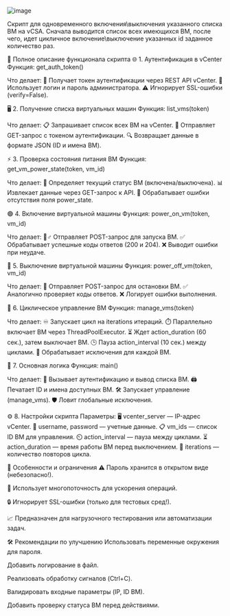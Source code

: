 ![image](https://github.com/user-attachments/assets/9987a892-d4b7-4421-8949-7caae7799df5)


Скрипт для одновременного включения\выключения указанного списка ВМ на vCSA. Сначала выводится список всех имеющихся ВМ, после чего, идет цикличное включение\выключение указанных id  заданное количество раз.

📜 Полное описание функционала скрипта
🌐 1. Аутентификация в vCenter
Функция: get_auth_token()

Что делает:
🔐 Получает токен аутентификации через REST API vCenter.
🔑 Использует логин и пароль администратора.
⚠️ Игнорирует SSL-ошибки (verify=False).

🖥️ 2. Получение списка виртуальных машин
Функция: list_vms(token)

Что делает:
📋 Запрашивает список всех ВМ на vCenter.
📡 Отправляет GET-запрос с токеном аутентификации.
🔍 Возвращает данные в формате JSON (ID и имена ВМ).

⚡ 3. Проверка состояния питания ВМ
Функция: get_vm_power_state(token, vm_id)

Что делает:
🔌 Определяет текущий статус ВМ (включена/выключена).
📊 Извлекает данные через GET-запрос к API.
🚨 Обрабатывает ошибки отсутствия поля power_state.

🟢 4. Включение виртуальной машины
Функция: power_on_vm(token, vm_id)

Что делает:
🏃♂️ Отправляет POST-запрос для запуска ВМ.
✅ Обрабатывает успешные коды ответов (200 и 204).
❌ Выводит ошибки при неудаче.

🔴 5. Выключение виртуальной машины
Функция: power_off_vm(token, vm_id)

Что делает:
🛑 Отправляет POST-запрос для остановки ВМ.
✅ Аналогично проверяет коды ответов.
❌ Логирует ошибки выполнения.

🔄 6. Циклическое управление ВМ
Функция: manage_vms(token)

Что делает:
♾️ Запускает цикл на iterations итераций.
⏱️ Параллельно включает ВМ через ThreadPoolExecutor.
⏳ Ждет action_duration (60 сек.), затем выключает ВМ.
🕒 Пауза action_interval (10 сек.) между циклами.
🚦 Обрабатывает исключения для каждой ВМ.

🚀 7. Основная логика
Функция: main()

Что делает:
🔄 Вызывает аутентификацию и вывод списка ВМ.
🖨️ Печатает ID и имена доступных ВМ.
🛠️ Запускает управление (manage_vms).
🛡️ Ловит глобальные исключения.

⚙️ 8. Настройки скрипта
Параметры:
🖥️ vcenter_server — IP-адрес vCenter.
👤 username, password — учетные данные.
📋 vm_ids — список ID ВМ для управления.
⏲️ action_interval — пауза между циклами.
⏳ action_duration — время работы ВМ перед выключением.
🔁 iterations — количество повторов цикла.

🚨 Особенности и ограничения
⚠️ Пароль хранится в открытом виде (небезопасно!).

🔄 Использует многопоточность для ускорения операций.

🔒 Игнорирует SSL-ошибки (только для тестовых сред!).

📈 Предназначен для нагрузочного тестирования или автоматизации задач.

🛠️ Рекомендации по улучшению
Использовать переменные окружения для пароля.

Добавить логирование в файл.

Реализовать обработку сигналов (Ctrl+C).

Валидировать входные параметры (IP, ID ВМ).

Добавить проверку статуса ВМ перед действиями.
